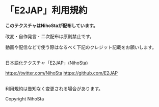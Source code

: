# 「E2JAP」利用規約
**このテクスチャはNihoStaが配布しています。**

改変・自作発言・二次配布は原則禁止です。

動画や配信などで使う際はなるべく下記のクレジット記載をお願いします。
##
日本語化テクスチャ「E2JAP」(NihoSta)

https://twitter.com/NihoSta
https://github.com/E2JAP
##
利用規約は告知なく変更される場合があります。

Copyright NihoSta

